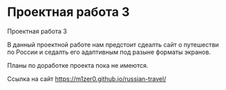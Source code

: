 # Проектная работа 3

Проектная работа 3

В данный проектной работе нам предстоит сдеалть сайт о путешестви по России и седалть его адаптивным под разыне форматы экранов. 

Планы по доработке проекта пока не имеются.

Ссылка на сайт https://m1zer0.github.io/russian-travel/
